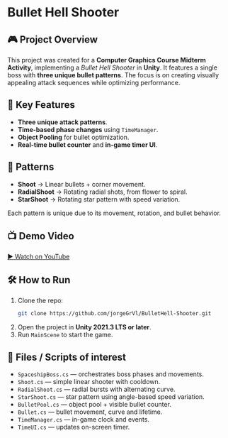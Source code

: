 # Bullet Hell Shooter

## 🎮 Project Overview  
This project was created for a **Computer Graphics Course Midterm Activity**, implementing a *Bullet Hell Shooter* in **Unity**. It features a single boss with **three unique bullet patterns**. The focus is on creating visually appealing attack sequences while optimizing performance.  

## 🏹 Key Features  
- **Three unique attack patterns**.
- **Time-based phase changes** using `TimeManager`.  
- **Object Pooling** for bullet optimization.  
- **Real-time bullet counter** and **in-game timer UI**.  

## 🔫 Patterns  
- **Shoot** → Linear bullets + corner movement.  
- **RadialShoot** → Rotating radial shots, from flower to spiral.  
- **StarShoot** → Rotating star pattern with speed variation.  

Each pattern is unique due to its movement, rotation, and bullet behavior.  

## 📺 Demo Video  
[▶ Watch on YouTube](https://www.youtube.com/watch?v=2nRMwH3QkoI)  

## 🛠 How to Run  
1. Clone the repo:  
   ```bash
   git clone https://github.com/jorgeGrVl/BulletHell-Shooter.git
2. Open the project in **Unity 2021.3 LTS or later**.
3. Run `MainScene` to start the game.

## 🧩 Files / Scripts of interest

- `SpaceshipBoss.cs` — orchestrates boss phases and movements.
- `Shoot.cs` — simple linear shooter with cooldown.
- `RadialShoot.cs` — radial bursts with alternating curve.
- `StarShoot.cs` — star pattern using angle-based speed variation.
- `BulletPool.cs` — object pool + visible bullet counter.
- `Bullet.cs` — bullet movement, curve and lifetime.
- `TimeManager.cs` — in-game clock and events.
- `TimeUI.cs` — updates on-screen timer.
